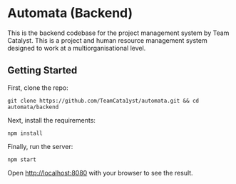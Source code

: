 # Automata (Backend)

This is the backend codebase for the project management system by Team Catalyst. This is a project and human resource management system designed to work at a multiorganisational level.

## Getting Started

First, clone the repo:

```
git clone https://github.com/TeamCata1yst/automata.git && cd automata/backend
```

Next, install the requirements:
```
npm install
```

Finally, run the server:
```
npm start
```

Open [http://localhost:8080](http://localhost:8080) with your browser to see the result.
